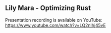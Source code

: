 ## Lily Mara - Optimizing Rust

Presentation recording is available on YouTube: <https://www.youtube.com/watch?v=LQ2nIhj45vE>
